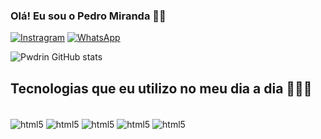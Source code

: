 ### Olá! Eu sou o Pedro Miranda 🐱‍👤


[![Instragram](https://img.shields.io/badge/Instagram-E4405F?style=for-the-badge&logo=instagram&logoColor=white)](https://www.instagram.com/og.pwdro/)
[![WhatsApp]((https://img.shields.io/badge/WhatsApp-25D366?style=for-the-badge&logo=whatsapp&logoColor=white))](wa.me/+5521998220563)

![Pwdrin GitHub stats](https://github-readme-stats.vercel.app/api?username=Pwdrin&show_icons=true&theme=transparent)

## Tecnologias que eu utilizo no meu dia a dia 👨🏿‍💻
<div style="display: inline_block"><br/>
<img align="center" alt="html5" src="https://img.shields.io/badge/HTML5-E34F26?style=for-the-badge&logo=html5&logoColor=white"/>
<img align="center" alt="html5" src="https://img.shields.io/badge/CSS3-1572B6?style=for-the-badge&logo=css3&logoColor=white"/>
<img align="center" alt="html5" src="https://img.shields.io/badge/JavaScript-F7DF1E?style=for-the-badge&logo=javascript&logoColor=black"/>
<img align="center" alt="html5" src="https://img.shields.io/badge/TypeScript-007ACC?style=for-the-badge&logo=typescript&logoColor=white"/>
<img align="center" alt="html5" src="https://img.shields.io/badge/React-20232A?style=for-the-badge&logo=react&logoColor=61DAFB"/>
</div>
